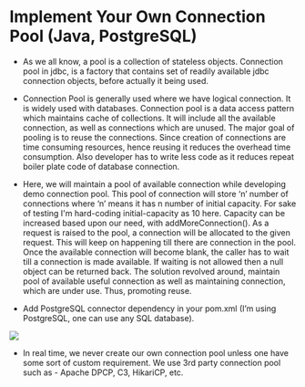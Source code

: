 # Implement Your Own Connection Pool (Java, PostgreSQL) 

- As we all know, a pool is a collection of stateless objects. Connection pool in jdbc, is a factory that contains set of readily available jdbc connection objects, before actually it being used.

- Connection Pool is generally used where we have logical connection. It is widely used with databases. Connection pool is a data access pattern which maintains cache of collections. It will include all the available connection, as well as connections which are unused. The major goal of pooling is to reuse the connections. Since creation of connections are time consuming resources, hence reusing it reduces the overhead time consumption. Also developer has to write less code as it reduces repeat boiler plate code of database connection.

- Here, we will maintain a pool of available connection while developing demo connection pool. This pool of connection will store ‘n’ number of connections where ‘n’ means it has n number of initial capacity. For sake of testing I'm hard-coding initial-capacity as 10 here. Capacity can be increased based upon our need, with addMoreConnection(). As a request is raised to the pool, a connection will be allocated to the given request. This will keep on happening till there are connection in the pool. Once the available connection will become blank, the caller has to wait till a connection is made available. If waiting is not allowed then a null object can be returned back. The solution revolved around, maintain pool of available useful connection as well as maintaining connection, which are under use. Thus, promoting reuse.

- Add PostgreSQL connector dependency in your pom.xml
(I’m using PostgreSQL, one can use any SQL database).

![](https://github.com/AadityaUoHyd/implementConnectionPooling/blob/master/cp.jpg?raw=true)

- In real time, we never create our own connection pool unless one have some sort of custom requirement. We use 3rd party connection pool such as - Apache DPCP, C3, HikariCP, etc.
